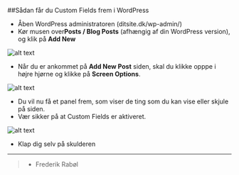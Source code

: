 ##Sådan får du Custom Fields frem i WordPress

+ Åben WordPress administratoren (ditsite.dk/wp-admin/)
+ Kør musen over**Posts / Blog Posts** (afhængig af din WordPress version),  og klik på  **Add New**

![alt text](http://puu.sh/kZsT7/3202209061.png "Screen Options knappen")

+ Når du er ankommet på **Add New Post** siden, skal du klikke opppe i højre hjørne og klikke på **Screen Options**.

![alt text](http://puu.sh/kZt26/e7de90c42f.png "Screen Options knappen")

+ Du vil nu få et panel frem, som viser de ting som du kan vise eller skjule på siden.
+ Vær sikker på at Custom Fields er aktiveret.

![alt text](http://puu.sh/kZtaO/3db3ed8902.png "Screen Options Panel")

+ Klap dig selv på skulderen

---

> - Frederik Rabøl
